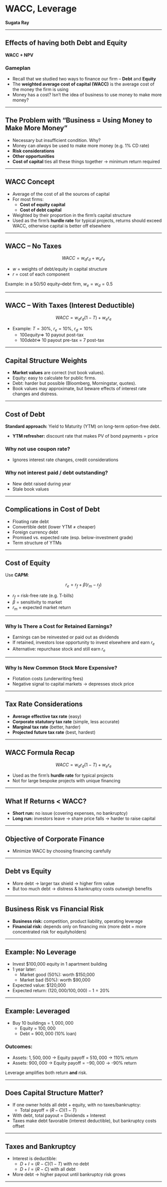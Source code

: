 # WACC, Leverage  
**Sugata Ray**

---

## Effects of having both Debt and Equity  
**WACC + NPV**

### Gameplan
- Recall that we studied two ways to finance our firm – **Debt** and **Equity**  
- The **weighted average cost of capital (WACC)** is the average cost of the money the firm is using  
- Money has a cost? Isn’t the idea of business to use money to make more money?  

---

## The Problem with “Business = Using Money to Make More Money”
- Necessary but insufficient condition. Why?  
- Money can *always* be used to make more money (e.g. 1% CD rate)  
- **Risk considerations**  
- **Other opportunities**  
- **Cost of capital** ties all these things together → minimum return required  

---

## WACC Concept
- Average of the cost of all the sources of capital  
- For most firms:  
  - **Cost of equity capital**  
  - **Cost of debt capital**  
- Weighted by their proportion in the firm’s capital structure  
- Used as the firm’s **hurdle rate** for typical projects, returns should exceed WACC, otherwise capital is better off elsewhere 

---

## WACC – No Taxes
$$
WACC = w_d r_d + w_e r_e
$$
- $w$ = weights of debt/equity in capital structure  
- $r$ = cost of each component  

Example: in a 50/50 equity–debt firm, $w_e = w_d = 0.5$

---

## WACC – With Taxes (Interest Deductible)
$$
WACC = w_d r_d (1-T) + w_e r_e
$$

- Example: $T = 30\%$, $r_e = 10\%$, $r_d = 10\%$  
  - $100 equity \Rightarrow$ $10$ payout post-tax  
  - $100 debt \Rightarrow$ $10$ payout pre-tax = $7$ post-tax  

---

## Capital Structure Weights
- **Market values** are correct (not book values).  
- Equity: easy to calculate for public firms.  
- Debt: harder but possible (Bloomberg, Morningstar, quotes).  
- Book values may approximate, but beware effects of interest rate changes and distress.

---

## Cost of Debt
**Standard approach:** Yield to Maturity (YTM) on long-term option-free debt.

- **YTM refresher:** discount rate that makes PV of bond payments = price  

### Why not use coupon rate?  
- Ignores interest rate changes, credit considerations  

### Why not interest paid / debt outstanding?  
- New debt raised during year  
- Stale book values  

---

## Complications in Cost of Debt
- Floating rate debt  
- Convertible debt (lower YTM ≠ cheaper)  
- Foreign currency debt  
- Promised vs. expected rate (esp. below-investment grade)  
- Term structure of YTMs  

---

## Cost of Equity
Use **CAPM**:

$$
r_e = r_f + \beta (r_m - r_f)
$$

- $r_f$ = risk-free rate (e.g. T-bills)  
- $\beta$ = sensitivity to market  
- $r_m$ = expected market return  

---

### Why Is There a Cost for Retained Earnings?
- Earnings can be reinvested or paid out as dividends  
- If retained, investors lose opportunity to invest elsewhere and earn $r_e$  
- Alternative: repurchase stock and still earn $r_e$  

---

### Why Is New Common Stock More Expensive?
- Flotation costs (underwriting fees)  
- Negative signal to capital markets → depresses stock price  

---

## Tax Rate Considerations
- **Average effective tax rate** (easy)  
- **Corporate statutory tax rate** (simple, less accurate)  
- **Marginal tax rate** (better, harder)  
- **Projected future tax rate** (best, hardest)  

---

## WACC Formula Recap
$$
WACC = w_d r_d (1-T) + w_e r_e
$$

- Used as the firm’s **hurdle rate** for typical projects  
- Not for large bespoke projects with unique financing  

---

## What If Returns < WACC?
- **Short run:** no issue (covering expenses, no bankruptcy)  
- **Long run:** investors leave → share price falls → harder to raise capital  

---

## Objective of Corporate Finance
- Minimize WACC by choosing financing carefully  

---

## Debt vs Equity
- More debt → larger tax shield → higher firm value  
- But too much debt → distress & bankruptcy costs outweigh benefits  

---

## Business Risk vs Financial Risk
- **Business risk:** competition, product liability, operating leverage  
- **Financial risk:** depends only on financing mix (more debt = more concentrated risk for equityholders)  

---

## Example: No Leverage
- Invest $100,000 equity in 1 apartment building  
- 1 year later:  
  - Market good (50%): worth $150,000  
  - Market bad (50%): worth $90,000  
- Expected value: $120,000  
- Expected return: $(120,000/100,000) - 1 = 20\%$  

---

## Example: Leveraged
- Buy 10 buildings = $1,000,000$  
  - Equity = $100,000$  
  - Debt = $900,000$ (10% loan)  

### Outcomes:
- Assets: $1,500,000$ → Equity payoff = $510,000$ → 110% return  
- Assets: $900,000$ → Equity payoff = $-90,000$ → -90% return  

Leverage amplifies both return **and** risk.  

---

## Does Capital Structure Matter?
- If one owner holds all debt + equity, with no taxes/bankruptcy:  
  - Total payoff = $(R - C)(1-T)$  
- With debt, total payout = Dividends + Interest  
- Taxes make debt favorable (interest deductible), but bankruptcy costs offset  

---

## Taxes and Bankruptcy
- Interest is deductible:  
  - $D+I = (R-C)(1-T)$ with no debt  
  - $D+I = (R-C)$ with all debt  
- More debt → higher payout until bankruptcy risk grows  

---
